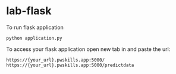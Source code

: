 # lab-flask

<!-- ![image](https://user-images.githubusercontent.com/115451707/196919992-edcfea8b-e3f6-4f35-9398-43be66b5622d.png) -->


To run flask application 

```
python application.py
```


To access your flask application open new tab in and paste the url:
```
https://{your_url}.pwskills.app:5000/
https://{your_url}.pwskills.app:5000/predictdata
```

